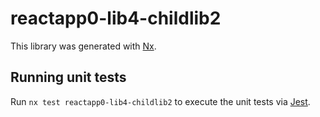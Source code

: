 # reactapp0-lib4-childlib2

This library was generated with [Nx](https://nx.dev).

## Running unit tests

Run `nx test reactapp0-lib4-childlib2` to execute the unit tests via [Jest](https://jestjs.io).

